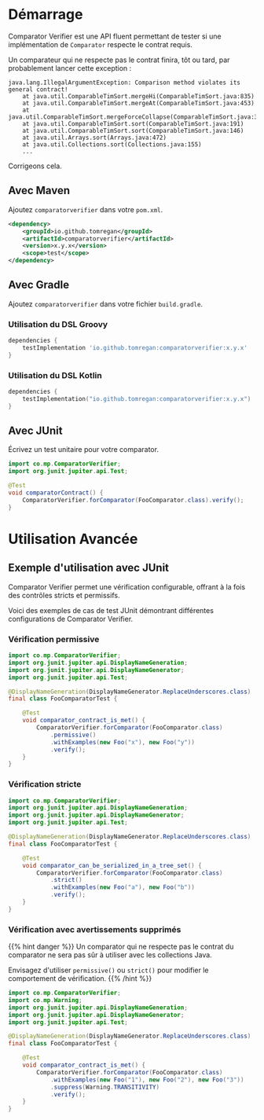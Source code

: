 # Démarrage

Comparator Verifier est une API fluent permettant de tester si une
implémentation de `Comparator` respecte le contrat requis.

Un comparateur qui ne respecte pas le contrat finira, tôt ou tard,
par probablement lancer cette exception :

```terminal
java.lang.IllegalArgumentException: Comparison method violates its general contract!
    at java.util.ComparableTimSort.mergeHi(ComparableTimSort.java:835)
    at java.util.ComparableTimSort.mergeAt(ComparableTimSort.java:453)
    at java.util.ComparableTimSort.mergeForceCollapse(ComparableTimSort.java:392)
    at java.util.ComparableTimSort.sort(ComparableTimSort.java:191)
    at java.util.ComparableTimSort.sort(ComparableTimSort.java:146)
    at java.util.Arrays.sort(Arrays.java:472)
    at java.util.Collections.sort(Collections.java:155)
    ...
```

Corrigeons cela.

## Avec Maven

Ajoutez `comparatorverifier` dans votre `pom.xml`.

``` xml
<dependency>
    <groupId>io.github.tomregan</groupId>
    <artifactId>comparatorverifier</artifactId>
    <version>x.y.x</version>
    <scope>test</scope>
</dependency>
```

## Avec Gradle

Ajoutez `comparatorverifier` dans votre fichier `build.gradle`.

### Utilisation du DSL Groovy

``` gradle
dependencies {
    testImplementation 'io.github.tomregan:comparatorverifier:x.y.x'
}
```

### Utilisation du DSL Kotlin

``` kotlin
dependencies {
    testImplementation("io.github.tomregan:comparatorverifier:x.y.x")
}
```

## Avec JUnit

Écrivez un test unitaire pour votre comparator.

``` java
import co.mp.ComparatorVerifier;
import org.junit.jupiter.api.Test;

@Test
void comparatorContract() {
    ComparatorVerifier.forComparator(FooComparator.class).verify();
}
```

# Utilisation Avancée

## Exemple d'utilisation avec JUnit

Comparator Verifier permet une vérification configurable, offrant à la
fois des contrôles stricts et permissifs.

Voici des exemples de cas de test JUnit démontrant différentes
configurations de Comparator Verifier.

### Vérification permissive

``` java
import co.mp.ComparatorVerifier;
import org.junit.jupiter.api.DisplayNameGeneration;
import org.junit.jupiter.api.DisplayNameGenerator;
import org.junit.jupiter.api.Test;

@DisplayNameGeneration(DisplayNameGenerator.ReplaceUnderscores.class)
final class FooComparatorTest {

    @Test
    void comparator_contract_is_met() {
        ComparatorVerifier.forComparator(FooComparator.class)
            .permissive()
            .withExamples(new Foo("x"), new Foo("y"))
            .verify();
    }
}
```

### Vérification stricte

``` java
import co.mp.ComparatorVerifier;
import org.junit.jupiter.api.DisplayNameGeneration;
import org.junit.jupiter.api.DisplayNameGenerator;
import org.junit.jupiter.api.Test;

@DisplayNameGeneration(DisplayNameGenerator.ReplaceUnderscores.class)
final class FooComparatorTest {

    @Test
    void comparator_can_be_serialized_in_a_tree_set() {
        ComparatorVerifier.forComparator(FooComparator.class)
            .strict()
            .withExamples(new Foo("a"), new Foo("b"))
            .verify();
    }
}
```

### Vérification avec avertissements supprimés

{{% hint danger %}} Un comparator qui ne respecte pas le contrat du
comparator ne sera pas sûr à utiliser avec les collections Java.

Envisagez d'utiliser `permissive()` ou `strict()` pour modifier le
comportement de vérification. {{% /hint %}}

``` java
import co.mp.ComparatorVerifier;
import co.mp.Warning;
import org.junit.jupiter.api.DisplayNameGeneration;
import org.junit.jupiter.api.DisplayNameGenerator;
import org.junit.jupiter.api.Test;

@DisplayNameGeneration(DisplayNameGenerator.ReplaceUnderscores.class)
final class FooComparatorTest {

    @Test
    void comparator_contract_is_met() {
        ComparatorVerifier.forComparator(FooComparator.class)
            .withExamples(new Foo("1"), new Foo("2"), new Foo("3"))
            .suppress(Warning.TRANSITIVITY)
            .verify();
    }
}
```
